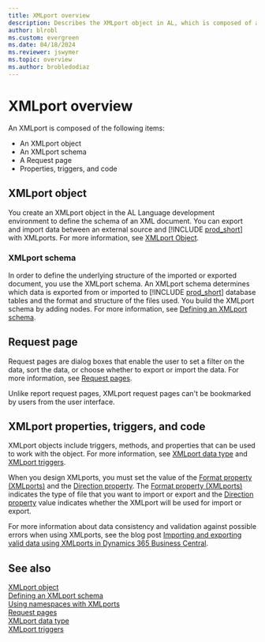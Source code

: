 ```yaml
---
title: XMLport overview
description: Describes the XMLport object in AL, which is composed of a schema, request page, properties, triggers, and code.
author: blrobl
ms.custom: evergreen
ms.date: 04/18/2024
ms.reviewer: jswymer
ms.topic: overview
ms.author: brobledodiaz
---
```


# XMLport overview

An XMLport is composed of the following items:

- An XMLport object
- An XMLport schema
- A Request page
- Properties, triggers, and code

## XMLport object

You create an XMLport object in the AL Language development environment to define the schema of an XML document. You can export and import data between an external source and [!INCLUDE [prod_short](includes/prod_short.md)] with XMLports. For more information, see [XMLport Object](devenv-xmlport-object.md).

### XMLport schema

In order to define the underlying structure of the imported or exported document, you use the XMLport schema. An XMLport schema determines which data is exported from or imported to [!INCLUDE [prod_short](includes/prod_short.md)] database tables and the format and structure of the files used. You build the XMLport schema by adding nodes. For more information, see [Defining an XMLport schema](devenv-xmlport-schema.md).

## Request page

Request pages are dialog boxes that enable the user to set a filter on the data, sort the data, or choose whether to export or import the data. For more information, see [Request pages](devenv-request-pages.md).

Unlike report request pages, XMLport request pages can't be bookmarked by users from the user interface.

## XMLport properties, triggers, and code

XMLport objects include triggers, methods, and properties that can be used to work with the object. For more information, see [XMLport data type](methods-auto/xmlport/xmlport-data-type.md) and [XMLport triggers](triggers-auto/xmlport/devenv-oninitxmlport-xmlport-trigger.md).

When you design XMLports, you must set the value of the [Format property (XMLports)](properties/devenv-format-property.md) and the [Direction property](properties/devenv-direction-property.md). The [Format property (XMLports)](properties/devenv-format-property.md) indicates the type of file that you want to import or export and the [Direction property](properties/devenv-direction-property.md) value indicates whether the XMLport will be used for import or export.

For more information about data consistency and validation against possible errors when using XMLports, see the blog post [Importing and exporting valid data using XMLports in Dynamics 365 Business Central](https://cloudblogs.microsoft.com/dynamics365/it/2019/05/22/importing-and-exporting-valid-data-using-xmlports-in-dynamics-365-business-central/).

## See also

[XMLport object](devenv-xmlport-object.md)  
[Defining an XMLport schema](devenv-xmlport-schema.md)  
[Using namespaces with XMLports](devenv-using-namespaces-with-xmlports.md)  
[Request pages](devenv-request-pages.md)  
[XMLport data type](methods-auto/xmlport/xmlport-data-type.md)  
[XMLport triggers](triggers-auto/xmlport/devenv-oninitxmlport-xmlport-trigger.md)
